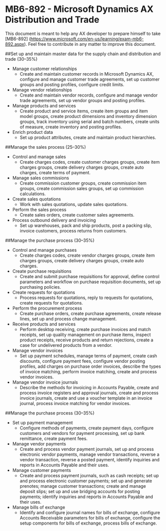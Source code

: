 # 	MB6-892 - Microsoft Dynamics AX Distribution and Trade

This document is meant to help any AX developer to prepare himself to take [MB6-892] (https://www.microsoft.com/en-us/learning/exam-mb6-892.aspx).
Feel free to contribute in any matter to improve this document.

##Set up and maintain master data for the supply chain and distribution and trade (30–35%)
* Manage customer relationships
  * Create and maintain customer records in Microsoft Dynamics AX, configure and manage customer trade agreements, set up customer groups and posting profiles, configure credit limits.
* Manage vendor relationships
  * Create and maintain vendor records, configure and manage vendor trade agreements, set up vendor groups and posting profiles.
* Manage products and services
  * Create product and service items, create item groups and item model groups, create product dimensions and inventory dimension groups, track inventory using serial and batch numbers, create units of measure, create inventory and posting profiles.
* Enrich product data
  * Set up product attributes, create and maintain product hierarchies.

##Manage the sales process (25–30%)
* Control and manage sales
  * Create charges codes, create customer charges groups, create item charges groups, create delivery charges groups, create auto charges, create terms of payment.
* Manage sales commissions
  * Create commission customer groups, create commission item groups, create commission sales groups, set up commission calculations.
* Create sales quotations
  * Work with sales quotations, update sales quotations.
* Perform the sales process
  * Create sales orders, create customer sales agreements.
* Process outbound delivery and invoicing
  * Set up warehouses, pack and ship products, post a packing slip, invoice customers, process returns from customers.

##Manage the purchase process (30–35%)
* Control and manage purchases
  * Create charges codes, create vendor charges groups, create item charges groups, create delivery charges groups, create auto charges.
* Create purchase requisitions
  * Create and submit purchase requisitions for approval, define control parameters and workflow on purchase requisition documents, set up purchasing policies.
* Create requests for quotations
  * Process requests for quotations, reply to requests for quotations, create requests for quotations.
* Perform the procurement process
  * Create purchase orders, create purchase agreements, create release lines, set up and process change management.
* Receive products and services
  * Perform desktop receiving, create purchase invoices and match receipts, set up quality management on purchase items, inspect product receipts, receive products and return rejections, create a case for undelivered products from a vendor. 
* Manage vendor invoices
  * Set up payment schedules, manage terms of payment, create cash discounts, configure payment fees, configure vendor posting profiles, add charges on purchase order invoices, describe the types of invoice matching, perform invoice matching, create and process vendor invoices.
* Manage vendor invoice journals
  * Describe the methods for invoicing in Accounts Payable, create and process invoice registers and approval journals, create and process invoice journals, create and use a voucher template in an invoice journal, process invoice matching for vendor invoices. 
  
##Manage the purchase process (30–35%)
* Set up payment management
  * Configure methods of payments, create payment days, configure customers and vendors for payment processing, set up bank remittance, create payment fees.
* Manage vendor payments
  * Create and process vendor payment journals, set up and process electronic vendor payments, manage vendor transactions, reverse a vendor transaction, reverse a posted payment, identify inquiries and reports in Accounts Payable and their uses.
* Manage customer payments
  * Create and process payment journals, such as cash receipts; set up and process electronic customer payments; set up and generate prenotes; manage customer transactions; create and manage deposit slips; set up and use bridging accounts for posting payments; identify inquiries and reports in Accounts Payable and their uses.
* Manage bills of exchange
  * Identify and configure journal names for bills of exchange, configure Accounts Receivable parameters for bills of exchange, configure the setup components for bills of exchange, process bills of exchange.  
 
 
  
